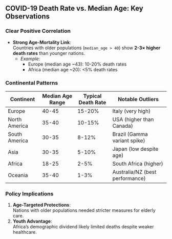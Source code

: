 ## COVID-19 Death Rate vs. Median Age: Key Observations

### Clear Positive Correlation
- **Strong Age-Mortality Link**:  
  Countries with older populations (`median_age > 40`) show **2-3× higher death rates** than younger nations.  
  - *Example*:  
    - Europe (median age ~43): 10-20% death rates  
    - Africa (median age ~20): <5% death rates  

### Continental Patterns
| Continent       | Median Age Range | Typical Death Rate | Notable Outliers       |
|-----------------|------------------|--------------------|------------------------|
| Europe          | 40-45            | 15-20%             | Italy (very high)      |
| North America   | 35-40            | 10-15%             | USA (higher than Canada)|
| South America   | 30-35            | 8-12%              | Brazil (Gamma variant spike)|
| Asia            | 30-35            | 5-10%              | Japan (low despite age)|
| Africa          | 18-25            | 2-5%               | South Africa (higher)  |
| Oceania         | 35-40            | 1-3%               | Australia/NZ (best performance)|

### Policy Implications
1. **Age-Targeted Protections**:  
   Nations with older populations needed stricter measures for elderly care.  
2. **Youth Advantage**:  
   Africa’s demographic dividend likely limited deaths despite weaker healthcare.  

